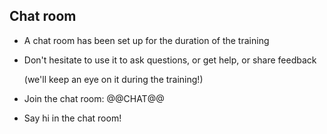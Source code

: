 ## Chat room

- A chat room has been set up for the duration of the training

- Don't hesitate to use it to ask questions, or get help, or share feedback

  (we'll keep an eye on it during the training!)

- Join the chat room: @@CHAT@@

- Say hi in the chat room!
